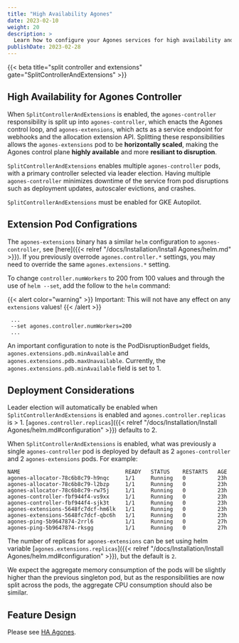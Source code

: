 ```yaml
---
title: "High Availability Agones"
date: 2023-02-10
weight: 20
description: >
  Learn how to configure your Agones services for high availability and resiliancy to disruptions.
publishDate: 2023-02-28
---
```


{{< beta title="split controller and extensions" gate="SplitControllerAndExtensions" >}}

## High Availability for Agones Controller

When `SplitControllerAndExtensions` is enabled, the `agones-controller` responsibility is split up into `agones-controller`, which enacts the Agones control loop, and `agones-extensions`, which acts as a service endpoint for webhooks and the allocation extension API. Splitting these responsibilities allows the `agones-extensions` pod to be **horizontally scaled**, making the Agones control plane **highly available** and more **resiliant to disruption**.

`SplitControllerAndExtensions` enables multiple `agones-controller` pods, with a primary controller selected via leader election. Having multiple `agones-controller` minimizes downtime of the service from pod disruptions such as deployment updates, autoscaler evictions, and crashes.

`SplitControllerAndExtensions` must be enabled for GKE Autopilot.

## Extension Pod Configrations 

The `agones-extensions` binary has a similar `helm` configuration to `agones-controller`, see [here]({{< relref "/docs/Installation/Install Agones/helm.md" >}}). If you previously overrode `agones.controller.*` settings, you may need to override the same `agones.extensions.*` setting.

To change `controller.numWorkers` to 200 from 100 values and through the use of `helm --set`, add the follow to the `helm` command:

{{< alert color="warning" >}} Important: This will not have any effect on any `extensions` values! {{< /alert >}}
```
 ...
 --set agones.controller.numWorkers=200
 ...
```

An important configuration to note is the PodDisruptionBudget fields, `agones.extensions.pdb.minAvailable` and `agones.extensions.pdb.maxUnavailable`. Currently, the `agones.extensions.pdb.minAvailable` field is set to 1. 

## Deployment Considerations

Leader election will automatically be enabled when `SplitControllerAndExtensions` is enabled and `agones.controller.replicas` is > 1. [`agones.controller.replicas`]({{< relref "/docs/Installation/Install Agones/helm.md#configuration" >}}) defaults to 2.

When `SplitControllerAndExtensions` is enabled, what was previously a single `agones-controller` pod is deployed by default as 2 `agones-controller` and 2 `agones-extensions` pods. For example:

```
NAME                                 READY   STATUS    RESTARTS   AGE
agones-allocator-78c6b8c79-h9nqc     1/1     Running   0          23h
agones-allocator-78c6b8c79-l2bzp     1/1     Running   0          23h
agones-allocator-78c6b8c79-rw75j     1/1     Running   0          23h
agones-controller-fbf944f4-vs9xx     1/1     Running   0          23h
agones-controller-fbf944f4-sjk3t     1/1     Running   0          23h
agones-extensions-5648fc7dcf-hm6lk   1/1     Running   0          23h
agones-extensions-5648fc7dcf-qbc6h   1/1     Running   0          23h
agones-ping-5b9647874-2rrl6          1/1     Running   0          27h
agones-ping-5b9647874-rksgg          1/1     Running   0          27h
```

The number of replicas for `agones-extensions` can be set using helm variable [`agones.extensions.replicas`]({{< relref "/docs/Installation/Install Agones/helm.md#configuration" >}}), but the default is `2`. 

We expect the aggregate memory consumption of the pods will be slightly higher than the previous singleton pod, but as the responsibilities are now split across the pods, the aggregate CPU consumption should also be similar.

## Feature Design

Please see [HA Agones](https://github.com/googleforgames/agones/issues/2797).